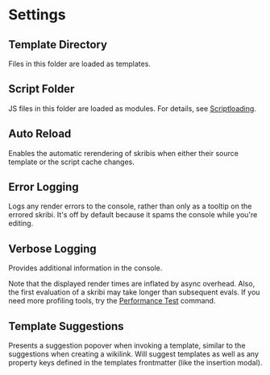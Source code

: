 # Settings

## **Template Directory**

Files in this folder are loaded as templates. 

## **Script Folder**

JS files in this folder are loaded as modules. For details, see [Scriptloading](../scripting/modules/scriptloader).

## **Auto Reload**

Enables the automatic rerendering of skribis when either their source template or the script cache changes.

## **Error Logging**

Logs any render errors to the console, rather than only as a tooltip on the errored skribi. It's off by default because it spams the console while you're editing.

## **Verbose Logging**

Provides additional information in the console.

Note that the displayed render times are inflated by async overhead. Also, the first evaluation of a skribi may take longer than subsequent evals. If you need more profiling tools, try the [Performance Test](../commands#performance-test) command.

<!-- Individual renders are logged *in addition* to block renders. That is, a lone skribi will create two log entries, one for itself and one for the block in which it was rendered.

The render times are a bit misleading. There's a lot of fluff from how the system works that inflates the values larger than the actual execution time. For example, the block logs (`Processed X skribis in element`) are inflated by 5-10ms, which you can see when the block only has one skribi which took half that. This is because of the way I check the results. Also, the first evaluation of a skribi takes much longer than subsequent evals, which I think has to do with JS compilation.

The times displayed are *not* consecutive, they're more or less all processed simultaneously. You can see that this is the case if you have several skribis in a single block - their individual logs might say 10ms each, but the block says it rendered all five of them in 20ms.

The time info was more helpful before I converted to an async design, but alas. If you need more profiling tools, try the [Performance Test](../commands#performance-test) command. -->

## **Template Suggestions**

Presents a suggestion popover when invoking a template, similar to the suggestions when creating a wikilink. Will suggest templates as well as any property keys defined in the templates frontmatter (like the insertion modal).